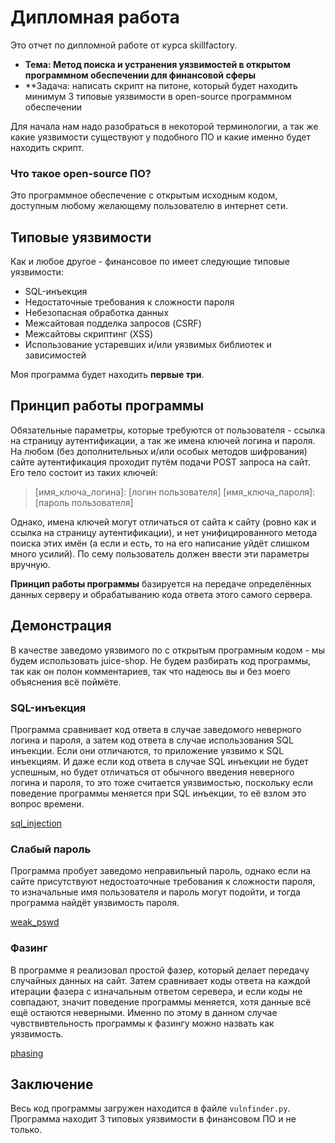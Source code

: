 # Дипломная работа

Это отчет по дипломной работе от курса skillfactory.

* **Тема: Метод поиска и устранения уязвимостей в открытом программном обеспечении для финансовой сферы**
* **Задача: написать скрипт на питоне, который будет находить минимум 3 типовые уязвимости в open-source программном обеспечении

Для начала нам надо разобраться в некоторой терминологии, а так же какие уязвимости существуют у подобного ПО и какие именно будет находить скрипт.

### Что такое open-source ПО?

Это программное обеспечение с открытым исходным кодом, доступным любому желающему пользователю в интернет сети.

## Типовые уязвимости

Как и любое другое - финансовое по имеет следующие типовые уязвимости:

* SQL-инъекция
* Недостаточные требования к сложности пароля
* Небезопасная обработка данных
* Межсайтовая подделка запросов (CSRF)
* Межсайтовы скриптинг (XSS)
* Использование устаревших и/или уязвимых библиотек и зависимостей

Моя программа будет находить **первые три**.

## Принцип работы программы

Обязательные параметры, которые требуются от пользователя - ссылка на страницу аутентификации, а так же имена ключей логина и пароля. На любом (без дополнительных и/или особых методов шифрования) сайте аутентификация проходит путём подачи POST запроса на сайт. Его тело состоит из таких ключей:

> [имя_ключа_логина]: [логин пользователя]
> [имя_ключа_пароля]: [пароль пользователя]

Однако, имена ключей могут отличаться от сайта к сайту (ровно как и ссылка на страницу аутентификации), и нет унифицированного метода поиска этих имён (а если и есть, то на его написание уйдёт слишком много усилий). По сему пользователь должен ввести эти параметры вручную.

**Принцип работы программы** базируется на передаче определённых данных серверу и обрабатыванию кода ответа этого самого сервера. 

## Демонстрация

В качестве заведомо уязвимого по с открытым програмным кодом - мы будем использовать juice-shop. Не будем разбирать код программы, так как он полон комментариев, так что надеюсь вы и без моего объяснения всё поймёте.

### SQL-инъекция

Программа сравнивает код ответа в случае заведомого неверного логина и пароля, а затем код ответа в случае использования SQL инъекции. Если они отличаются, то приложение уязвимо к SQL инъекциям. И даже если код ответа в случае SQL инъекции не будет успешным, но будет отличаться от обычного введения неверного логина и пароля, то это тоже считается уязвимостью, поскольку если поведение программы меняется при SQL инъекции, то её взлом это вопрос времени.

[sql_injection](./screenshots/sql_injection.png)

### Слабый пароль

Программа пробует заведомо неправильный пароль, однако если на сайте присутствуют недостоаточные требования к сложности пароля, то изначальные имя пользователя и пароль могут подойти, и тогда программа найдёт уязвимость пароля.

[weak_pswd](./screenshots/weak_password.png)

### Фазинг

В программе я реализовал простой фазер, который делает передачу случайных данных на сайт. Затем сравнивает коды ответа на каждой итерации фазера с изначальным ответом серевера, и если коды не совпадают, значит поведение программы меняется, хотя данные всё ещё остаются неверными. Именно по этому в данном случае чувствивтельность программы к фазингу можно назвать как уязвимость.

[phasing](./screenshots/phasing.png)

## Заключение

Весь код программы загружен находится в файле `vulnfinder.py`. Программа находит 3 типовых уязвимости в финансовом ПО и не только.
